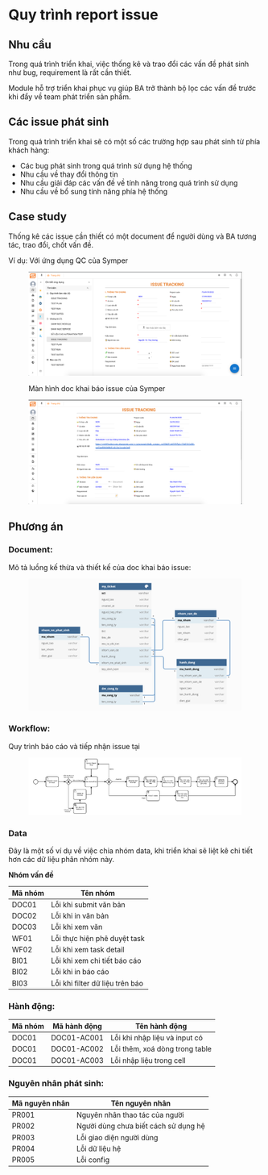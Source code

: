 # Quy trình report issue

## Nhu cầu

Trong quá trình triển khai, việc thống kê và trao đổi các vấn đề phát sinh như bug, requirement là rất cần thiết.

Module hỗ trợ triển khai phục vụ giúp BA trở thành bộ lọc các vấn đề trước khi đẩy về team phát triển sản phẩm.



## Các issue phát sinh

Trong quá trình triển khai sẽ có một số các trường hợp sau phát sinh từ phía khách hàng:

* Các bug phát sinh trong quá trình sử dụng hệ thống
* Nhu cầu về thay đổi thông tin
* Nhu cầu giải đáp các vấn đề về tính năng trong quá trình sử dụng
* Nhu cầu về bổ sung tính năng phía hệ thống

## Case study

Thống kê các issue cần thiết có một document để người dùng và BA tương tác, trao đổi, chốt vấn đề.

Ví dụ: Với ứng dụng QC của Symper

<figure><img src="../.gitbook/assets/image (32).png" alt=""><figcaption><p>Màn hình doc khai báo issue của Symper</p></figcaption></figure>

<figure><img src="../.gitbook/assets/image (30).png" alt=""><figcaption></figcaption></figure>

## Phương án

### Document:&#x20;

Mô tả luồng kế thừa và thiết kế của doc khai báo issue:

<figure><img src="../.gitbook/assets/image.png" alt=""><figcaption></figcaption></figure>

### Workflow:

Quy trình báo cáo và tiếp nhận issue tại&#x20;

<figure><img src="../.gitbook/assets/image (47).png" alt=""><figcaption></figcaption></figure>





### Data

Đây là một số ví dụ về việc chia nhóm data, khi triển khai sẽ liệt kê chi tiết hơn các dữ liệu phân nhóm này.

**Nhóm vấn đề**

| Mã nhóm | Tên nhóm                         |
| ------- | -------------------------------- |
| DOC01   | Lỗi khi submit văn bản           |
| DOC02   | Lỗi khi in văn bản               |
| DOC03   | Lỗi khi xem văn                  |
| WF01    | Lỗi thực hiện phê duyệt task     |
| WF02    | Lỗi khi xem task detail          |
| BI01    | Lỗi khi xem chi tiết báo cáo     |
| BI02    | Lỗi khi in báo cáo               |
| BI03    | Lỗi khi filter dữ liệu trên báo  |

### Hành động:

| Mã nhóm | Mã hành động | Tên hành động                  |
| ------- | ------------ | ------------------------------ |
| DOC01   | DOC01-AC001  | Lỗi khi nhập liệu và input có  |
| DOC01   | DOC01-AC002  | Lỗi thêm, xoá dòng trong table |
| DOC01   | DOC01-AC003  | Lỗi nhập liệu trong cell       |

### Nguyên nhân phát sinh:

| Mã nguyên nhân | Tên nguyên nhân                       |
| -------------- | ------------------------------------- |
| PR001          | Nguyên nhân thao tác của người        |
| PR002          | Người dùng chưa biết cách sử dụng hệ  |
| PR003          | Lỗi giao diện người dùng              |
| PR004          | Lỗi dữ liệu hệ                        |
| PR005          | Lỗi config                            |


